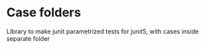 # Case folders
Library to make junit parametrized tests for junit5, with cases inside separate folder


